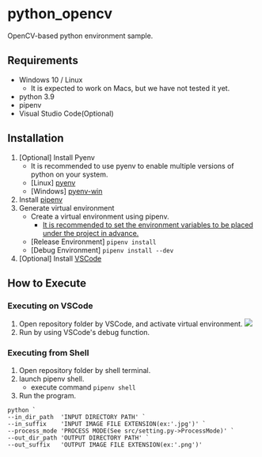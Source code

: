 # python_opencv
OpenCV-based python environment sample.

## Requirements
- Windows 10 / Linux
  - It is expected to work on Macs, but we have not tested it yet.
- python 3.9
- pipenv
- Visual Studio Code(Optional)

## Installation
1. [Optional] Install Pyenv
   - It is recommended to use pyenv to enable multiple versions of python on your system.
   -  [Linux] [pyenv](https://github.com/pyenv/pyenv)
   -  [Windows] [pyenv-win](https://github.com/pyenv-win/pyenv-win)
2. Install [pipenv](https://github.com/pypa/pipenv)
3. Generate virtual environment
   - Create a virtual environment using pipenv.
     - [It is recommended to set the environment variables to be placed under the project in advance.](https://pipenv-fork.readthedocs.io/en/latest/advanced.html#custom-virtual-environment-location)
   - [Release Environment] `pipenv install`
   - [Debug Environment] `pipenv install --dev`
4. [Optional] Install [VSCode](https://code.visualstudio.com/)
  

## How to Execute
### Executing on VSCode
1. Open repository folder by VSCode, and activate virtual environment.
  ![](image/2021-10-02-21-56-48.png)
2. Run by using VSCode's debug function.

### Executing from Shell
1. Open repository folder by shell terminal.
2. launch pipenv shell.
    - execute command `pipenv shell`
3. Run the program.
```shell
python `
--in_dir_path  'INPUT DIRECTORY PATH' `
--in_suffix    'INPUT IMAGE FILE EXTENSION(ex:'.jpg')' `
--process_mode 'PROCESS MODE(See src/setting.py->ProcessMode)' `
--out_dir_path 'OUTPUT DIRECTORY PATH' `
--out_suffix   'OUTPUT IMAGE FILE EXTENSION(ex:'.png')' 
```
